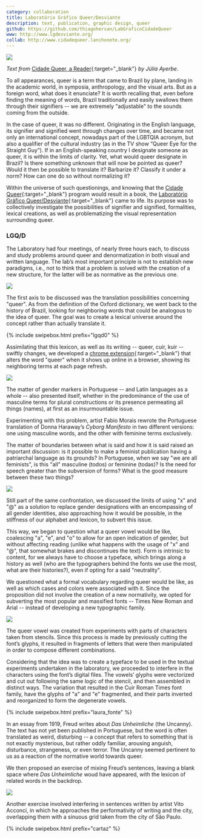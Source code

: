 ```yaml
---
category: collaboration
title: Laboratório Gráfico Queer/Desviante
description: text, publication, graphic design, queer
github: https://github.com/thiagohersan/LabGraficoCidadeQueer
www: http://www.lgdesviante.org/
collab: http://www.cidadequeer.lanchonete.org/
---
```

![](/assets/projects/lgqd/lgqd00.jpg)

*Text from* [Cidade Queer, a Reader](http://www.edicoesaurora.com/cidade-queer-uma-leitora/){:target="_blank"} *by Júlia Ayerbe*.


To all appearances, queer is a term that came to Brazil by plane, landing in the academic world, in symposia, anthropology, and the visual arts. But as a foreign word, what does it enunciate? It is worth recalling that, even before finding the meaning of words, Brazil traditionally and easily swallows them through their signifiers -- we are extremely "adjustable" to the sounds coming from the outside.

In the case of queer, it was no different. Originating in the English language, its signifier and signified went through changes over time, and became not only an international concept, nowadays part of the LGBTQIA acronym, but also a qualifier of the cultural industry (as in the TV show “Queer Eye for the Straight Guy”). If in an English-speaking country I designate someone as queer, it is within the limits of clarity. Yet, what would queer designate in Brazil? Is there something unknown that will now be pointed as queer? Would it then be possible to translate it? Barbarize it? Classify it under a norm? How can one do so without normalizing it?

Within the universe of such questionings, and knowing that the [Cidade Queer](http://www.cidadequeer.lanchonete.org/){:target="_blank"} program would result in a book, the [Laboratório Gráfico Queer/Desviante](http://www.lgdesviante.org/){:target="_blank"} came to life. Its purpose was to collectively investigate the possibilities of signifier and signified, formalities, lexical creations, as well as problematizing the visual representation surrounding queer.

### LGQ/D
The Laboratory had four meetings, of nearly three hours each, to discuss and study problems around queer and denormatization in both visual and written language. The lab’s most important principle is not to establish new paradigms, i.e., not to think that a problem is solved with the creation
of a new structure, for the latter will be as normative as the previous one.

![](/assets/projects/lgqd/queer_intro.jpg)

The first axis to be discussed was the translation possibilities concerning "queer". As from the definition of the Oxford dictionary, we went back to the history of Brazil, looking for neighboring words that could be analogous to the idea of queer. The goal was to create a lexical universe around the concept rather than actually translate it.

{% include swipebox.html prefix="lgqd0" %}

Assimilating that this lexicon, as well as its writing -- queer, cuir, kuir -- swiftly changes, we developed a [chrome extension](https://chrome.google.com/webstore/detail/laborat%C3%B3rio-gr%C3%A1fico-cidad/dfajjdldolemeglihppihihacdhhcmgj){:target="_blank"} that alters the word "queer" when it shows up online in a browser, showing its neighboring terms at each page refresh.

![](/assets/projects/lgqd/queer_chrome.jpg)

The matter of gender markers in Portuguese -- and Latin languages as a whole -- also presented itself, whether in the predominance of the use of masculine terms for plural constructions or its presence permeating all things (names), at first as an insurmountable issue.

Experimenting with this problem, artist Fabio Morais rewrote the Portuguese translation of Donna Haraway’s *Cyborg Manifesto* in two different versions: one using masculine words, and the other with feminine terms exclusively.

The matter of boundaries between what is said and how it is said raised an important discussion: is it possible to make a feminist publication having a patriarchal language as its grounds? In Portuguese, when we say "we are all feminists", is this "all" masculine (todos) or feminine (todas)? Is the need for speech greater than the subversion of forms? What is the good measure between these two things?

![](/assets/projects/lgqd/fabiomorais__ciborgue.jpg)

Still part of the same confrontation, we discussed the limits of using "x" and "@" as a solution to replace gender designations with an encompassing of all gender identities, also approaching how it would be possible, in the stiffness of our alphabet and lexicon, to subvert this issue.

This way, we began to question what a queer vowel would be like, coalescing "a", "e", and "o" to allow for an open indication of gender, but without affecting reading (unlike what happens with the usage of "x" and "@", that somewhat brakes and discontinues the text). Form is intrinsic to content, for we always have to choose a typeface, which brings along a history as well (who are the typographers behind the fonts we use the most, what are their histories?), even if opting for a said "neutrality".

We questioned what a formal vocabulary regarding queer would be like, as well as which cases and colors were associated with it. Since the proposition did not involve the creation of a new normativity, we opted for subverting the most popular and massified fonts -- Times New Roman and Arial -- instead of developing a new typographic family.

![](/assets/projects/lgqd/laura_fonte00.jpg)

The queer vowel was created from experiments with parts of characters taken from stencils. Since this process is made by previously cutting the font’s glyphs, it resulted in fragments of letters that were then manipulated in order to compose different combinations.

Considering that the idea was to create a typeface to be used in the textual experiments undertaken in the laboratory, we proceeded to interfere in the characters using the font’s digital files. The vowels’ glyphs were vectorized and cut out following the same logic of the stencil, and then assembled in distinct ways. The variation that resulted in the Cuir Roman Times font family, have the glyphs of "a" and "e" fragmented, and their parts inverted and reorganized to form the degenerate vowels.

{% include swipebox.html prefix="laura_fonte" %}

In an essay from 1919, Freud writes about *Das Unheimliche* (the Uncanny). The text has not yet been published in Portuguese, but the word is often translated as weird, disturbing -- a concept that refers to something that is not exactly mysterious, but rather oddly familiar, arousing anguish, disturbance, strangeness, or even terror. The Uncanny seemed pertinent to us as a reaction of the normative world towards queer.

We then proposed an exercise of mixing Freud’s sentences, leaving a blank space where *Das Unheimliche* woud have appeared, with the lexicon of related words in the backdrop.

![](/assets/projects/lgqd/freud.gif)

Another exercise involved interfering in sentences written by artist Vito Acconci, in which he approaches the performativity of writing and the city, overlapping them with a sinuous grid taken from the city of São Paulo.

{% include swipebox.html prefix="cartaz" %}
